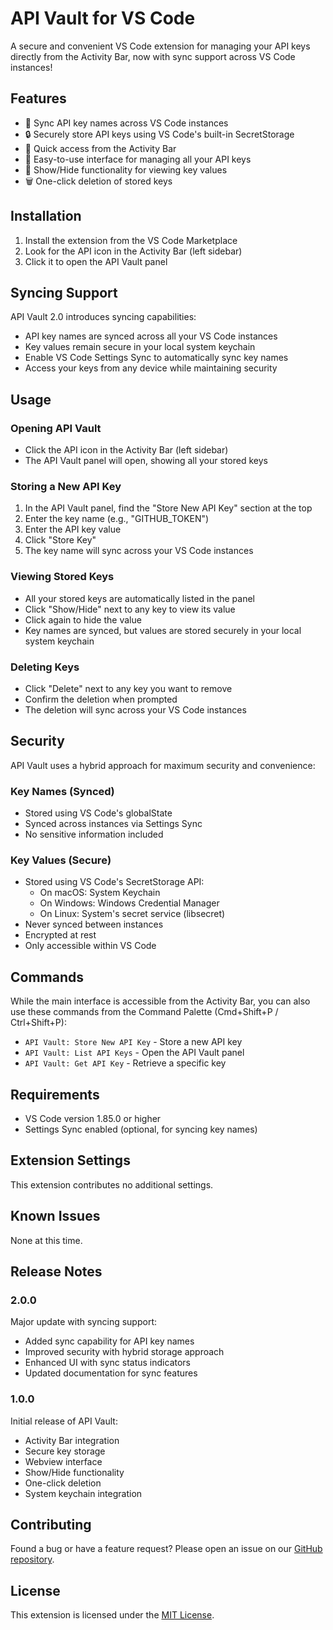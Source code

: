 # API Vault for VS Code

A secure and convenient VS Code extension for managing your API keys directly from the Activity Bar, now with sync support across VS Code instances!

## Features

- 🔄 Sync API key names across VS Code instances
- 🔒 Securely store API keys using VS Code's built-in SecretStorage
- 🎯 Quick access from the Activity Bar
- 👀 Easy-to-use interface for managing all your API keys
- 🔑 Show/Hide functionality for viewing key values
- 🗑️ One-click deletion of stored keys

## Installation

1. Install the extension from the VS Code Marketplace
2. Look for the API icon in the Activity Bar (left sidebar)
3. Click it to open the API Vault panel

## Syncing Support

API Vault 2.0 introduces syncing capabilities:
- API key names are synced across all your VS Code instances
- Key values remain secure in your local system keychain
- Enable VS Code Settings Sync to automatically sync key names
- Access your keys from any device while maintaining security

## Usage

### Opening API Vault
- Click the API icon in the Activity Bar (left sidebar)
- The API Vault panel will open, showing all your stored keys

### Storing a New API Key
1. In the API Vault panel, find the "Store New API Key" section at the top
2. Enter the key name (e.g., "GITHUB_TOKEN")
3. Enter the API key value
4. Click "Store Key"
5. The key name will sync across your VS Code instances

### Viewing Stored Keys
- All your stored keys are automatically listed in the panel
- Click "Show/Hide" next to any key to view its value
- Click again to hide the value
- Key names are synced, but values are stored securely in your local system keychain

### Deleting Keys
- Click "Delete" next to any key you want to remove
- Confirm the deletion when prompted
- The deletion will sync across your VS Code instances

## Security

API Vault uses a hybrid approach for maximum security and convenience:

### Key Names (Synced)
- Stored using VS Code's globalState
- Synced across instances via Settings Sync
- No sensitive information included

### Key Values (Secure)
- Stored using VS Code's SecretStorage API:
  - On macOS: System Keychain
  - On Windows: Windows Credential Manager
  - On Linux: System's secret service (libsecret)
- Never synced between instances
- Encrypted at rest
- Only accessible within VS Code

## Commands

While the main interface is accessible from the Activity Bar, you can also use these commands from the Command Palette (Cmd+Shift+P / Ctrl+Shift+P):

- `API Vault: Store New API Key` - Store a new API key
- `API Vault: List API Keys` - Open the API Vault panel
- `API Vault: Get API Key` - Retrieve a specific key

## Requirements

- VS Code version 1.85.0 or higher
- Settings Sync enabled (optional, for syncing key names)

## Extension Settings

This extension contributes no additional settings.

## Known Issues

None at this time.

## Release Notes

### 2.0.0

Major update with syncing support:
- Added sync capability for API key names
- Improved security with hybrid storage approach
- Enhanced UI with sync status indicators
- Updated documentation for sync features

### 1.0.0

Initial release of API Vault:
- Activity Bar integration
- Secure key storage
- Webview interface
- Show/Hide functionality
- One-click deletion
- System keychain integration

## Contributing

Found a bug or have a feature request? Please open an issue on our [GitHub repository](https://github.com/joewilson/vscode-api-vault).

## License

This extension is licensed under the [MIT License](LICENSE).
